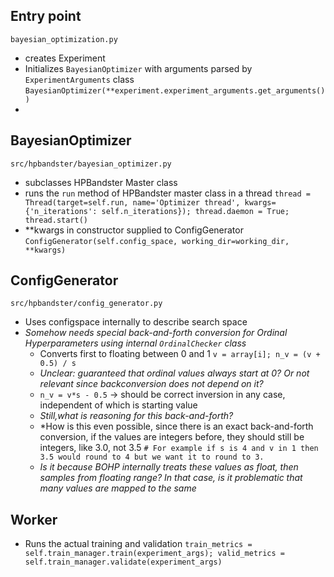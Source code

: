 ## Entry point
`bayesian_optimization.py`
* creates Experiment
* Initializes `BayesianOptimizer` with arguments parsed by `ExperimentArguments`
class `BayesianOptimizer(**experiment.experiment_arguments.get_arguments())`
* 

## BayesianOptimizer
`src/hpbandster/bayesian_optimizer.py`

* subclasses HPBandster Master class
* runs the `run` method of HPBandster master class in a thread 
 `thread = Thread(target=self.run, name='Optimizer thread',
                        kwargs={'n_iterations': self.n_iterations});
        thread.daemon = True;
        thread.start()`
* **kwargs in constructor supplied to ConfigGenerator 
`ConfigGenerator(self.config_space, working_dir=working_dir, **kwargs)`

## ConfigGenerator
`src/hpbandster/config_generator.py`
* Uses configspace internally to describe search space
* *Somehow needs special back-and-forth conversion for Ordinal Hyperparameters using 
internal `OrdinalChecker` class*
  * Converts first to floating between 0 and 1 `v = array[i]; n_v = (v + 0.5) / s`
  * *Unclear: guaranteed that ordinal values always start at 0?
  Or not relevant since backconversion does not depend on it?*
  * `n_v = v*s - 0.5` -> should be correct inversion in any case, independent of
  which is starting value
  * *Still,what is reasoning for this back-and-forth?*
  * *How is this even possible, since there is an exact back-and-forth conversion,
  if the values are integers before, they should still be integers, like 3.0,
  not 3.5 `# For example if s is 4 and v in 1 then 3.5 would round to 4 but we want it to round to 3.`
  * *Is it because BOHP internally treats these values as float, then samples from
  floating range? In that case, is it problematic that many values are mapped to the same*
   
## Worker
* Runs the actual training and validation
`train_metrics = self.train_manager.train(experiment_args);
valid_metrics = self.train_manager.validate(experiment_args)`

